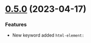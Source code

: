 # [0.5.0](https://github.com/owens94819/xjsx/compare/v0.1.0...v0.5.0) (2023-04-17)
  
  
### Features
  * New keyword added `html-element:`
